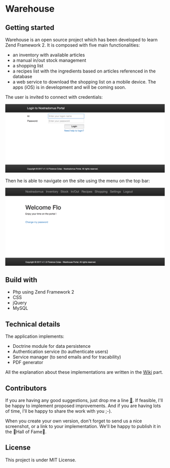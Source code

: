 # Warehouse

## Getting started

Warehouse is an open source project which has been developed to learn Zend Framework 2. It is composed with five main functionalities:
* an inventory with available articles
* a manual in/out stock management
* a shopping list
* a recipes list with the ingredients based on articles referenced in the database
* a web service to download the shopping list on a mobile device. The apps (iOS) is in development and will be coming soon.

The user is invited to connect with credentials:

![authentication](/images/login.png)

Then he is able to navigate on the site using the menu on the top bar:

![welcome](/images/welcome.png)

## Build with

* Php using Zend Framework 2
* CSS
* jQuery
* MySQL

## Technical details

The application implements:

* Doctrine module for data persistence 
* Authentication service (to authenticate users)
* Service manager (to send emails and for tracability)
* PDF generator

All the explanation about these implementations are written in the [Wiki](/FlorenceColas/warehouse/wiki/Home) part.

## Contributors

If you are having any good suggestions, just drop me a line [:email:](http://nostradomus.ddns.net/contactform.html).
If feasible, I'll be happy to implement proposed improvements.
And if you are having lots of time, I'll be happy to share the work with you ;-).

When you create your own version, don't forget to send us a nice screenshot, or a link to your implementation. We'll be happy to publish it in the :confetti_ball:Hall of Fame:confetti_ball:.

## License

This project is under MIT License. 

